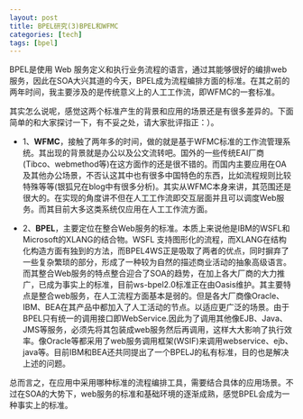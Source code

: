 ```yaml
---
layout: post
title: BPEL研究(3)BPEL和WFMC
categories: [tech]
tags: [bpel]
---
```


BPEL是使用 Web 服务定义和执行业务流程的语言，通过其能够很好的编排web服务，因此在SOA大兴其道的今天，BPEL成为流程编排方面的标准。在其之前的两年时间，我主要涉及的是传统意义上的人工工作流，即WFMC的一套标准。

其实怎么说呢，感觉这两个标准产生的背景和应用的场景还是有很多差异的。下面简单的和大家探讨一下，有不妥之处，请大家批评指正：）。

- 1、**WFMC**，接触了两年多的时间，做的就是基于WFMC标准的工作流管理系统。其出现的背景就是办公以及公文流转吧。国外的一些传统EAI厂商(Tibco、webmethod等)在这方面作的还是很不错的。而国内主要应用在OA及其他办公场景，不否认这其中也有很多中国特色的东西，比如流程规则比较特殊等等(银狐兄在blog中有很多分析)。其实从WFMC本身来讲，其范围还是很大的。在实现的角度讲不但在人工工作流即交互层面并且可以调度Web服务。而其目前大多这类系统仅应用在人工工作流方面。

- 2、**BPEL**，主要定位在整合Web服务的标准。本质上来说他是IBM的WSFL和Microsoft的XLANG的结合物。WSFL 支持图形化的流程，而XLANG在结构化构造方面有独到的方法，而BPEL4WS正是吸取了两者的优点，同时摒弃了一些复杂繁琐的部分，形成了一种较为自然的描述商业活动的抽象高级语言。而其整合Web服务的特点整合迎合了SOA的趋势，在加上各大厂商的大力推广，已成为事实上的标准，目前ws-bpel2.0标准正在由Oasis维护。其主要特点是整合web服务，在人工流程方面基本是弱的。但是各大厂商像Oracle、IBM、BEA在其产品中都加入了人工活动的节点。以适应更广泛的场景。由于BPEL只有统一的调用接口即WebService.因此为了调用其他像EJB、Java、JMS等服务，必须先将其包装成web服务然后再调用，这样大大影响了执行效率。像Oracle等都采用了web服务调用框架(WSIF)来调用webservice、ejb、java等。目前IBM和BEA还共同提出了一个BPELJ的私有标准，目的也是解决上述的问题。

总而言之，在应用中采用哪种标准的流程编排工具，需要结合具体的应用场景。不过在SOA的大势下，web服务的标准和基础环境的逐渐成熟，感觉BPEL会成为一种事实上的标准。


